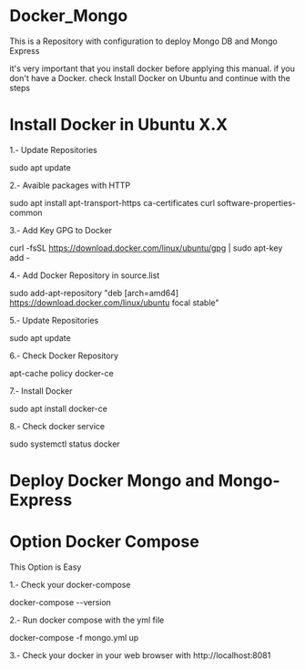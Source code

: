 # Docker_Mongo
This is a Repository with configuration to deploy Mongo DB and Mongo Express

it's very important that you install docker before applying this manual. if you don't have a Docker. check Install Docker on Ubuntu and continue with the steps

# Install Docker in Ubuntu X.X

1.- Update Repositories

sudo apt update

2.- Avaible packages with HTTP

sudo apt install apt-transport-https ca-certificates curl software-properties-common

3.- Add Key GPG to Docker

curl -fsSL https://download.docker.com/linux/ubuntu/gpg | sudo apt-key add -

4.- Add Docker Repository in source.list

sudo add-apt-repository "deb [arch=amd64] https://download.docker.com/linux/ubuntu focal stable"

5.- Update Repositories

sudo apt update

6.- Check Docker Repository

apt-cache policy docker-ce 

7.- Install Docker

sudo apt install docker-ce

8.- Check docker service

sudo systemctl status docker


# Deploy Docker Mongo and Mongo-Express 

# Option Docker Compose

This Option is Easy

1.- Check your docker-compose 

docker-compose --version

2.- Run docker compose with the yml file

docker-compose -f mongo.yml up

3.- Check your docker in your web browser with http://localhost:8081

 
